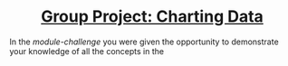 <h1 style="text-align: center; text-decoration: underline">Group Project: Charting Data</h1>

In the _module-challenge_ you were given the opportunity to demonstrate your knowledge of all the concepts in the
